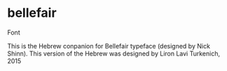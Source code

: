 # bellefair
Font


This is the Hebrew conpanion for Bellefair typeface (designed by Nick Shinn). This version of the Hebrew was designed by Liron Lavi Turkenich, 2015
